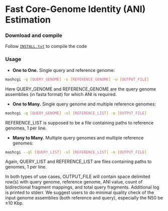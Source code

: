 Fast Core-Genome Identity (ANI) Estimation
========================================================================

### Download and compile

Follow [`INSTALL.txt`](INSTALL.txt) to compile the code

### Usage

* **One to One.** Single query and reference genome:

```sh
mashcgi -q [QUERY_GENOME] -s [REFERENCE_GENOME] -o [OUTPUT_FILE] 
```

Here QUERY\_GENOME and REFERENCE_GENOME are the query genome assemblies (in fasta format) for which ANI is required.

* **One to Many.** Single query genome and multiple reference genomes:

```sh
mashcgi -q [QUERY_GENOME] -sl [REFERENCE_LIST] -o [OUTPUT_FILE]
```

REFERENCE\_LIST is supposed to be a file containing paths to reference genomes, 1 per line.

* **Many to Many.** Multiple query genomes and multiple reference genomes:

```sh
mashcgi --ql [QUERY_LIST] -sl [REFERENCE_LIST] -o [OUTPUT_FILE]
```
Again, QUERY\_LIST and REFERENCE\_LIST are files containing paths to genomes, 1 per line.

In both types of use cases, OUTPUT\_FILE will contain space delimited row(s) with query genome, reference genome, ANI value, count of bidirectional fragment mappings, and total query fragments. Additional log is printed to stderr. We suggest users to do minimal quality check of the input genome assemblies (both reference and query), especially the N50 be ≥10 Kbp.
